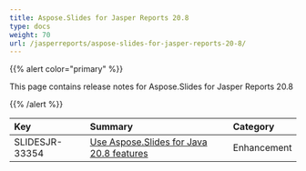 ```yaml
---
title: Aspose.Slides for Jasper Reports 20.8
type: docs
weight: 70
url: /jasperreports/aspose-slides-for-jasper-reports-20-8/
---
```


{{% alert color="primary" %}} 

This page contains release notes for Aspose.Slides for Jasper Reports 20.8

{{% /alert %}} 

|**Key**|**Summary**|**Category**|
| :- | :- | :- |
|SLIDESJR-33354|[Use Aspose.Slides for Java 20.8 features](/slides/java/aspose-slides-for-java-20-8-release-notes/)|Enhancement|

